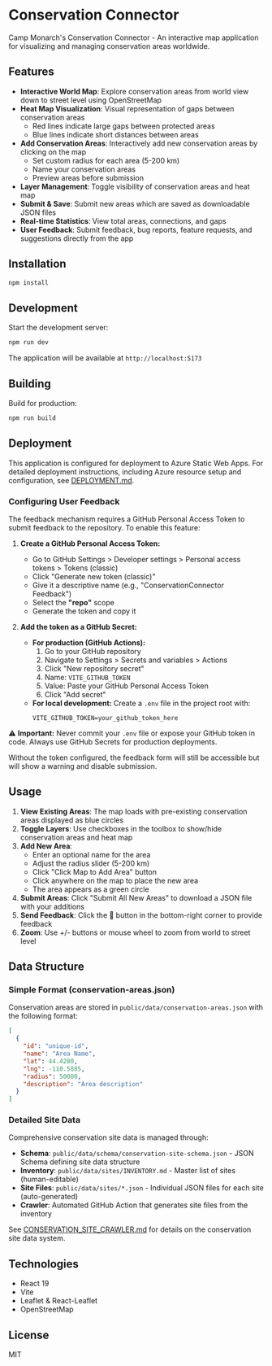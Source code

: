 # Conservation Connector

Camp Monarch's Conservation Connector - An interactive map application for visualizing and managing conservation areas worldwide.

## Features

- **Interactive World Map**: Explore conservation areas from world view down to street level using OpenStreetMap
- **Heat Map Visualization**: Visual representation of gaps between conservation areas
  - Red lines indicate large gaps between protected areas
  - Blue lines indicate short distances between areas
- **Add Conservation Areas**: Interactively add new conservation areas by clicking on the map
  - Set custom radius for each area (5-200 km)
  - Name your conservation areas
  - Preview areas before submission
- **Layer Management**: Toggle visibility of conservation areas and heat map
- **Submit & Save**: Submit new areas which are saved as downloadable JSON files
- **Real-time Statistics**: View total areas, connections, and gaps
- **User Feedback**: Submit feedback, bug reports, feature requests, and suggestions directly from the app

## Installation

```bash
npm install
```

## Development

Start the development server:

```bash
npm run dev
```

The application will be available at `http://localhost:5173`

## Building

Build for production:

```bash
npm run build
```

## Deployment

This application is configured for deployment to Azure Static Web Apps. For detailed deployment instructions, including Azure resource setup and configuration, see [DEPLOYMENT.md](DEPLOYMENT.md).

### Configuring User Feedback

The feedback mechanism requires a GitHub Personal Access Token to submit feedback to the repository. To enable this feature:

1. **Create a GitHub Personal Access Token:**
   - Go to GitHub Settings > Developer settings > Personal access tokens > Tokens (classic)
   - Click "Generate new token (classic)"
   - Give it a descriptive name (e.g., "ConservationConnector Feedback")
   - Select the **"repo"** scope
   - Generate the token and copy it

2. **Add the token as a GitHub Secret:**
   - **For production (GitHub Actions):** 
     1. Go to your GitHub repository
     2. Navigate to Settings > Secrets and variables > Actions
     3. Click "New repository secret"
     4. Name: `VITE_GITHUB_TOKEN`
     5. Value: Paste your GitHub Personal Access Token
     6. Click "Add secret"
   - **For local development:** Create a `.env` file in the project root with:
     ```
     VITE_GITHUB_TOKEN=your_github_token_here
     ```

⚠️ **Important:** Never commit your `.env` file or expose your GitHub token in code. Always use GitHub Secrets for production deployments.

Without the token configured, the feedback form will still be accessible but will show a warning and disable submission.

## Usage

1. **View Existing Areas**: The map loads with pre-existing conservation areas displayed as blue circles
2. **Toggle Layers**: Use checkboxes in the toolbox to show/hide conservation areas and heat map
3. **Add New Area**:
   - Enter an optional name for the area
   - Adjust the radius slider (5-200 km)
   - Click "Click Map to Add Area" button
   - Click anywhere on the map to place the new area
   - The area appears as a green circle
4. **Submit Areas**: Click "Submit All New Areas" to download a JSON file with your additions
5. **Send Feedback**: Click the 💬 button in the bottom-right corner to provide feedback
6. **Zoom**: Use +/- buttons or mouse wheel to zoom from world to street level

## Data Structure

### Simple Format (conservation-areas.json)

Conservation areas are stored in `public/data/conservation-areas.json` with the following format:

```json
[
  {
    "id": "unique-id",
    "name": "Area Name",
    "lat": 44.4280,
    "lng": -110.5885,
    "radius": 50000,
    "description": "Area description"
  }
]
```

### Detailed Site Data

Comprehensive conservation site data is managed through:
- **Schema**: `public/data/schema/conservation-site-schema.json` - JSON Schema defining site data structure
- **Inventory**: `public/data/sites/INVENTORY.md` - Master list of sites (human-editable)
- **Site Files**: `public/data/sites/*.json` - Individual JSON files for each site (auto-generated)
- **Crawler**: Automated GitHub Action that generates site files from the inventory

See [CONSERVATION_SITE_CRAWLER.md](CONSERVATION_SITE_CRAWLER.md) for details on the conservation site data system.

## Technologies

- React 19
- Vite
- Leaflet & React-Leaflet
- OpenStreetMap

## License

MIT
